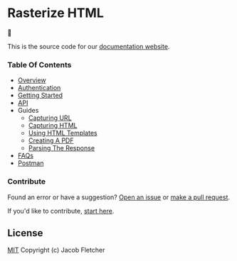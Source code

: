 # Rasterize HTML

:wave:

This is the source code for our [documentation website](https://rhtml.io/docs).

### Table Of Contents

- [Overview](./src/overview.md)
- [Authentication](./src/authentication.md)
- [Getting Started](./src/getting-started.md)
- [API](./src/api.md)
- Guides
  - [Capturing URL](./src/guides/capturing-url.md)
  - [Capturing HTML](./src/guides/capturing-html.md)
  - [Using HTML Templates](./src/guides/using-html-templates.md)
  - [Creating A PDF](./src/guides/creating-pdf.md)
  - [Parsing The Response](./src/guides/parsing-the-response.md)
- [FAQs](./src/faq.md)
- [Postman](./postman.json)

### Contribute

Found an error or have a suggestion? [Open an issue](https://github.com/rhtml/docs/issues) or [make a pull request](https://github.com/rhtml/docs/pulls).

If you'd like to contribute, [start here](CONTRIBUTING.md).

## License

[MIT](https://github.com/rhtml/docs/blob/master/LICENSE) Copyright (c) Jacob Fletcher
